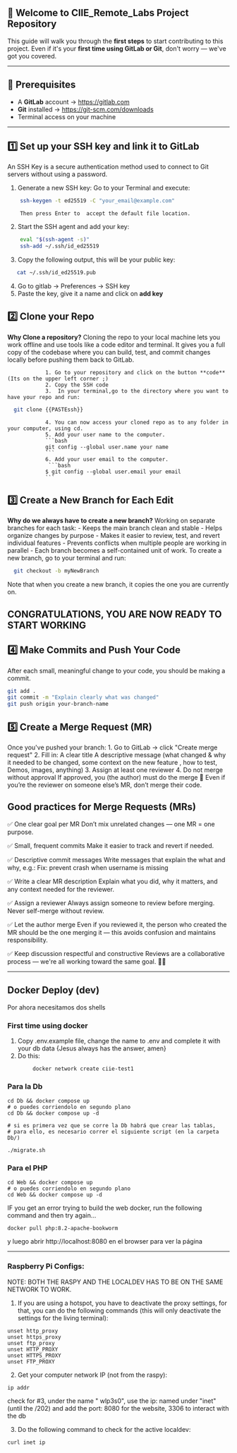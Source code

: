 
## 🚀 Welcome to CIIE_Remote_Labs Project Repository

This guide will walk you through the **first steps** to start contributing to this project. Even if it's your **first time using GitLab or Git**, don't worry — we've got you covered.

---

## 📌 Prerequisites

- A **GitLab** account → https://gitlab.com
- **Git** installed → https://git-scm.com/downloads
- Terminal access on your machine

---

## 1️⃣ Set up your SSH key and link it to GitLab
An SSH Key is a secure authentication method used to connect to Git servers without using a password.

1. Generate a new SSH key:
        Go to your Terminal and execute:
```bash
    ssh-keygen -t ed25519 -C "your_email@example.com"
```
        Then press Enter to  accept the default file location.

2. Start the SSH agent and add your key:
```bash
    eval "$(ssh-agent -s)"
    ssh-add ~/.ssh/id_ed25519
```

3. Copy the following output, this will be your public key:
 ```bash
    cat ~/.ssh/id_ed25519.pub
```
4. Go to gitlab -> Preferences -> SSH key
5. Paste the key, give it a name and click on **add key**

## 2️⃣ Clone your Repo
**Why Clone a repository?**
Cloning the repo to your local machine lets you work offline and use tools like a code editor and terminal. It gives you a full copy of the codebase where you can build, test, and commit changes locally before pushing them back to GitLab.

                1. Go to your repository and click on the button **code** (Its on the upper left corner ;)
                2. Copy the SSH code
                3.  In your terminal,go to the directory where you want to have your repo and run:
  ```bash
    git clone {{PASTEssh}}
```
                4. You can now access your cloned repo as to any folder in your computer, using cd.
                5. Add your user name to the computer.
                ```bash
                git config --global user.name your name
                ```
                6. Add your user email to the computer.
                 ```bash
                $ git config --global user.email your email
                ```

## 3️⃣ Create a New Branch for Each Edit
**Why do we always have to create a new branch?**
Working on separate branches for each task:
        - Keeps the main branch clean and stable
        - Helps organize changes by purpose
        - Makes it easier to review, test, and revert individual features
        - Prevents conflicts when multiple people are working in parallel
        - Each branch becomes a self-contained unit of work.
To create a new branch, go to your terminal and run:
  ```bash
    git checkout -b myNewBranch
```
Note that when you create a new branch, it copies the one you are currently on.
## CONGRATULATIONS, YOU ARE NOW READY TO START WORKING

## 4️⃣ Make Commits and Push Your Code
After each small, meaningful change to your code, you should be making a commit.
``` bash
git add .
git commit -m "Explain clearly what was changed"
git push origin your-branch-name
```
## 5️⃣ Create a Merge Request (MR)
Once you've pushed your branch:
        1. Go to GitLab → click "Create merge request"
        2. Fill in:
                A clear title
                A descriptive message (what changed & why it needed to be changed, some context on the new feature , how to test, Demos, images, anything)
        3. Assign at least one reviewer
        4. Do not merge without approval
If approved, you (the author) must do the merge
🛑 Even if you’re the reviewer on someone else’s MR, don’t merge their code.

## Good practices for Merge Requests (MRs)
✅ One clear goal per MR
Don’t mix unrelated changes — one MR = one purpose.

✅ Small, frequent commits
Make it easier to track and revert if needed.

✅ Descriptive commit messages
Write messages that explain the what and why, e.g.:
Fix: prevent crash when username is missing

✅ Write a clear MR description
Explain what you did, why it matters, and any context needed for the reviewer.

✅ Assign a reviewer
Always assign someone to review before merging. Never self-merge without review.

✅ Let the author merge
Even if you reviewed it, the person who created the MR should be the one merging it — this avoids confusion and maintains responsibility.

✅ Keep discussion respectful and constructive
Reviews are a collaborative process — we're all working toward the same goal. 💬🤝

---
## Docker Deploy (dev)

Por ahora necesitamos dos shells

### First time using docker
1. Copy .env.example file, change the name to .env and complete it with your db data {Jesus always has the answer, amen}
2. Do this:
```shell
        docker network create ciie-test1
```

### Para la Db
```shell
cd Db && docker compose up
# o puedes corriendolo en segundo plano
cd Db && docker compose up -d

# si es primera vez que se corre la Db habrá que crear las tablas,
# para ello, es necesario correr el siguiente script (en la carpeta Db/)

./migrate.sh
```

### Para el PHP
```shell
cd Web && docker compose up
# o puedes corriendolo en segundo plano
cd Web && docker compose up -d
```
IF you get an error trying to build the web docker, run the following command and then try again...
```shell
docker pull php:8.2-apache-bookworm
```

y luego abrir http://localhost:8080 en el browser para ver la página

---
### Raspberry Pi Configs:
NOTE: BOTH THE RASPY AND THE LOCALDEV HAS TO BE ON THE SAME NETWORK TO WORK.
1. If you are using a hotspot, you have to deactivate the proxy settings, for that, you can do the following commands (this will only deactivate the settings for the living terminal):
```shell
unset http_proxy
unset https_proxy
unset ftp_proxy
unset HTTP_PROXY
unset HTTPS_PROXY
unset FTP_PROXY
```
2. Get your computer network IP (not from the raspy):
```shell
ip addr 
```
check for #3, under the name " wlp3s0", use the ip: named under "inet" (until the /202) and add the port:
8080 for the website, 3306 to interact with the db

3. Do the following command to check for the active localdev:
```shell
curl inet ip 
```

